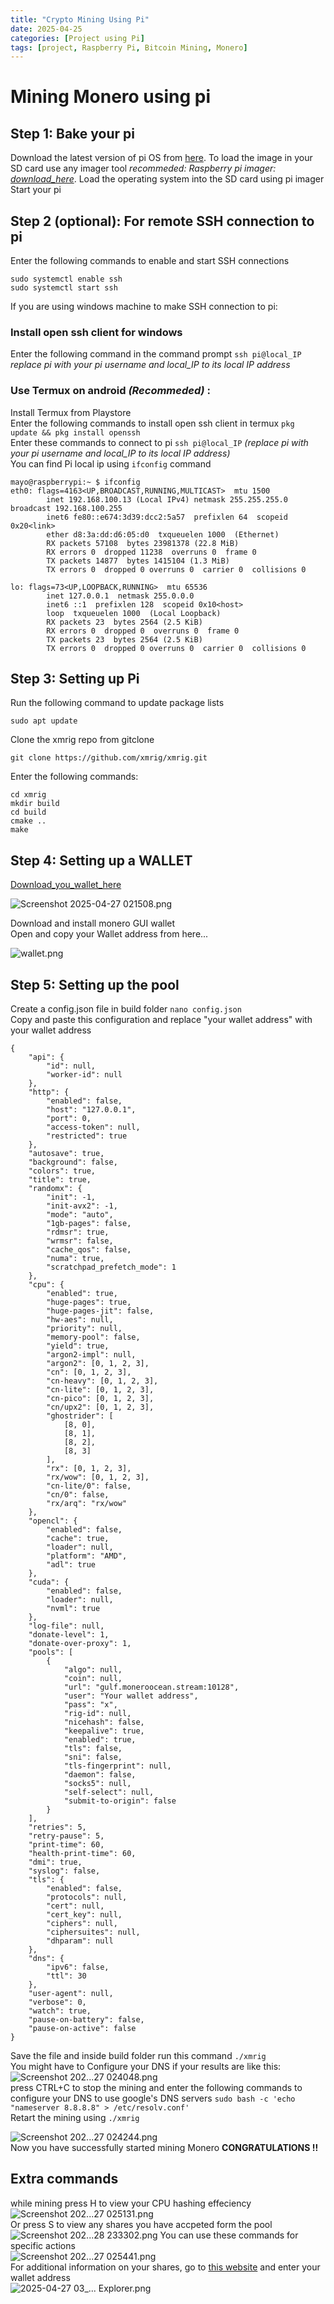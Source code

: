 ```yaml
---
title: "Crypto Mining Using Pi"
date: 2025-04-25
categories: [Project using Pi]
tags: [project, Raspberry Pi, Bitcoin Mining, Monero]
---
```


# Mining Monero using pi

## **Step 1: Bake your pi**
Download the latest version of pi OS from [here](https://downloads.raspberrypi.org/raspios_lite_arm64/images/).
To load the image in your SD card use any imager tool *recommeded: Raspberry pi imager: [download_here](https://downloads.raspberrypi.org/imager/imager_latest.exe)*. 
Load the operating system into the SD card using pi imager 
Start your pi

## **Step 2 (optional): For remote SSH connection to pi** 
Enter the following commands to enable and start SSH connections 
```
sudo systemctl enable ssh
sudo systemctl start ssh
```

If you are using windows machine to make SSH connection to pi:  
### Install open ssh client for windows  
Enter the following command in the command prompt  ```ssh pi@local_IP``` *replace pi with your pi username and local_IP to its local IP address*  
### Use Termux on android *(Recommeded)*    :  
Install Termux from Playstore  
Enter the following commands to install open ssh client in termux  ```pkg update && pkg install openssh```  
Enter these commands to connect to pi  ```ssh pi@local_IP``` *(replace pi with your pi username and local_IP to its local IP address)*   
You can find Pi local ip using  ```ifconfig``` command

```
mayo@raspberrypi:~ $ ifconfig
eth0: flags=4163<UP,BROADCAST,RUNNING,MULTICAST>  mtu 1500
        inet 192.168.100.13 (Local IPv4) netmask 255.255.255.0  broadcast 192.168.100.255
        inet6 fe80::e674:3d39:dcc2:5a57  prefixlen 64  scopeid 0x20<link>
        ether d8:3a:dd:d6:05:d0  txqueuelen 1000  (Ethernet)
        RX packets 57108  bytes 23981378 (22.8 MiB)
        RX errors 0  dropped 11238  overruns 0  frame 0
        TX packets 14877  bytes 1415104 (1.3 MiB)
        TX errors 0  dropped 0 overruns 0  carrier 0  collisions 0

lo: flags=73<UP,LOOPBACK,RUNNING>  mtu 65536
        inet 127.0.0.1  netmask 255.0.0.0
        inet6 ::1  prefixlen 128  scopeid 0x10<host>
        loop  txqueuelen 1000  (Local Loopback)
        RX packets 23  bytes 2564 (2.5 KiB)
        RX errors 0  dropped 0  overruns 0  frame 0
        TX packets 23  bytes 2564 (2.5 KiB)
        TX errors 0  dropped 0 overruns 0  carrier 0  collisions 0
```

## **Step 3: Setting up Pi**
Run the following command to update package lists
```
sudo apt update
```
Clone the xmrig repo from gitclone 
```
git clone https://github.com/xmrig/xmrig.git
```
Enter the following commands:
```
cd xmrig
mkdir build
cd build
cmake ..
make
```
## **Step 4: Setting up a WALLET**
[Download_you_wallet_here](https://web.getmonero.org/downloads/)


![Screenshot 2025-04-27 021508.png](<https://ik.imagekit.io/MK1/Website/Screenshot%202025-04-27%20021508.png?updatedAt=1745700885723>)


Download and install monero GUI wallet  
Open and copy your Wallet address from here...

![wallet.png](https://ik.imagekit.io/MK1/Website/Screenshot%202025-04-27%20021944.png?updatedAt=1745700980163)

## **Step 5: Setting up the pool**
Create a config.json file in build folder ```nano config.json```  
Copy and paste this configuration and replace "your wallet address" with your wallet address


```
{
    "api": {
        "id": null,
        "worker-id": null
    },
    "http": {
        "enabled": false,
        "host": "127.0.0.1",
        "port": 0,
        "access-token": null,
        "restricted": true
    },
    "autosave": true,
    "background": false,
    "colors": true,
    "title": true,
    "randomx": {
        "init": -1,
        "init-avx2": -1,
        "mode": "auto",
        "1gb-pages": false,
        "rdmsr": true,
        "wrmsr": false,
        "cache_qos": false,
        "numa": true,
        "scratchpad_prefetch_mode": 1
    },
    "cpu": {
        "enabled": true,
        "huge-pages": true,
        "huge-pages-jit": false,
        "hw-aes": null,
        "priority": null,
        "memory-pool": false,
        "yield": true,
        "argon2-impl": null,
        "argon2": [0, 1, 2, 3],
        "cn": [0, 1, 2, 3],
        "cn-heavy": [0, 1, 2, 3],
        "cn-lite": [0, 1, 2, 3],
        "cn-pico": [0, 1, 2, 3],
        "cn/upx2": [0, 1, 2, 3],
        "ghostrider": [
            [8, 0],
            [8, 1],
            [8, 2],
            [8, 3]
        ],
        "rx": [0, 1, 2, 3],
        "rx/wow": [0, 1, 2, 3],
        "cn-lite/0": false,
        "cn/0": false,
        "rx/arq": "rx/wow"
    },
    "opencl": {
        "enabled": false,
        "cache": true,
        "loader": null,
        "platform": "AMD",
        "adl": true
    },
    "cuda": {
        "enabled": false,
        "loader": null,
        "nvml": true
    },
    "log-file": null,
    "donate-level": 1,
    "donate-over-proxy": 1,
    "pools": [
        {
            "algo": null,
            "coin": null,
            "url": "gulf.moneroocean.stream:10128",
            "user": "Your wallet address",
            "pass": "x",
            "rig-id": null,
            "nicehash": false,
            "keepalive": true,
            "enabled": true,
            "tls": false,
            "sni": false,
            "tls-fingerprint": null,
            "daemon": false,
            "socks5": null,
            "self-select": null,
            "submit-to-origin": false
        }
    ],
    "retries": 5,
    "retry-pause": 5,
    "print-time": 60,
    "health-print-time": 60,
    "dmi": true,
    "syslog": false,
    "tls": {
        "enabled": false,
        "protocols": null,
        "cert": null,
        "cert_key": null,
        "ciphers": null,
        "ciphersuites": null,
        "dhparam": null
    },
    "dns": {
        "ipv6": false,
        "ttl": 30
    },
    "user-agent": null,
    "verbose": 0,
    "watch": true,
    "pause-on-battery": false,
    "pause-on-active": false
}
```

Save the file and inside build folder run this command ```./xmrig```  
You might have to Configure your DNS if your results are like this:  
![Screenshot 202...27 024048.png](https://ik.imagekit.io/MK1/Website/Screenshot%202025-04-27%20024048.png?updatedAt=1745702024907)  
press CTRL+C to stop the mining and enter the following commands to configure your DNS to use google's DNS servers  ```sudo bash -c 'echo "nameserver 8.8.8.8" > /etc/resolv.conf'```  
Retart the mining using ```./xmrig```  

![Screenshot 202...27 024244.png](https://ik.imagekit.io/MK1/Website/Screenshot%202025-04-27%20024244.png?updatedAt=1745702245999)  
Now you have successfully started mining Monero **CONGRATULATIONS !!**

## Extra commands
while mining press H to view your CPU hashing effeciency  
![Screenshot 202...27 025131.png](https://ik.imagekit.io/MK1/Website/Screenshot%202025-04-27%20025131.png)  
Or press S to view any shares you have accpeted form the pool  
![Screenshot 202...28 233302.png](https://ik.imagekit.io/MK1/Website/Screenshot%202025-04-28%20233302.png)
You can use these commands for specific actions  
![Screenshot 202...27 025441.png](https://ik.imagekit.io/MK1/Website/Screenshot%202025-04-27%20025441.png)  
For additional information on your shares, go to [this website](https://moneroocean.stream/) and enter your wallet address  
![2025-04-27 03_... Explorer.png](https://ik.imagekit.io/MK1/Website/2025-04-27%2003_01_03-Screenshots%20-%20File%20Explorer.png)